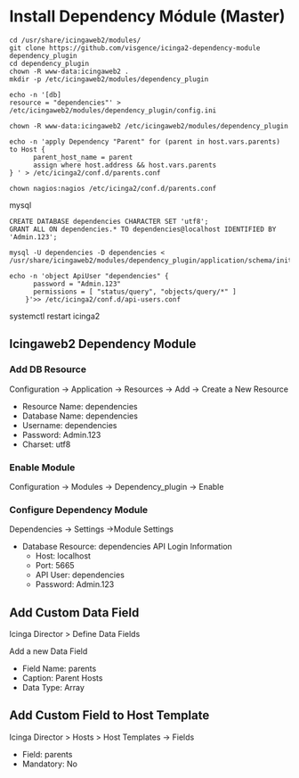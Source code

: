 # Install Dependency Módule (Master)

```
cd /usr/share/icingaweb2/modules/
git clone https://github.com/visgence/icinga2-dependency-module dependency_plugin
cd dependency_plugin
chown -R www-data:icingaweb2 .
mkdir -p /etc/icingaweb2/modules/dependency_plugin
```

```
echo -n '[db]
resource = "dependencies"' > /etc/icingaweb2/modules/dependency_plugin/config.ini
```

`chown -R www-data:icingaweb2 /etc/icingaweb2/modules/dependency_plugin`

```
echo -n 'apply Dependency "Parent" for (parent in host.vars.parents) to Host {
      parent_host_name = parent
      assign where host.address && host.vars.parents
} ' > /etc/icinga2/conf.d/parents.conf

chown nagios:nagios /etc/icinga2/conf.d/parents.conf
```

mysql

```
CREATE DATABASE dependencies CHARACTER SET 'utf8';
GRANT ALL ON dependencies.* TO dependencies@localhost IDENTIFIED BY 'Admin.123';
```

```
mysql -U dependencies -D dependencies < /usr/share/icingaweb2/modules/dependency_plugin/application/schema/init.sql
```

```
echo -n 'object ApiUser "dependencies" {
      password = "Admin.123"
      permissions = [ "status/query", "objects/query/*" ]
    }'>> /etc/icinga2/conf.d/api-users.conf
```

systemctl restart icinga2

## Icingaweb2 Dependency Module

### Add DB Resource

Configuration -> Application -> Resources -> Add -> Create a New Resource

- Resource Name: dependencies
- Database Name: dependencies
- Username: dependencies
- Password: Admin.123
- Charset: utf8

### Enable Module

Configuration -> Modules -> Dependency_plugin -> Enable

### Configure Dependency Module

Dependencies -> Settings ->Module Settings

- Database Resource: dependencies
  API Login Information
  - Host: localhost
  - Port: 5665
  - API User: dependencies
  - Password: Admin.123

## Add Custom Data Field

Icinga Director > Define Data Fields

Add a new Data Field

- Field Name: parents
- Caption: Parent Hosts
- Data Type: Array

## Add Custom Field to Host Template

Icinga Director > Hosts > Host Templates -> Fields

- Field: parents
- Mandatory: No
